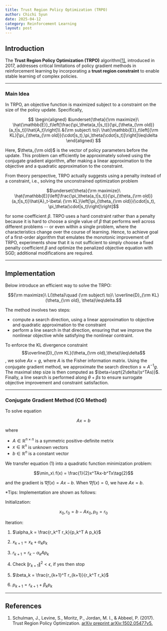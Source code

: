 ```yaml
---
title: Trust Region Policy Optimization (TRPO)
author: Chichi Syun
date: 2025-04-12
category: Reinforcement Learning
layout: post
---
```


## Introduction

The **Trust Region Policy Optimization (TRPO)** algorithm[[1]](#references), introduced in 2017, addresses critical limitations of policy gradient methods in reinforcement learning by incorporating a **trust region constraint** to enable stable learning of complex policies. 

---
### Main Idea  
In TRPO, an objective function is maximized subject to a constraint on the size of the policy update. Specifically,  
  
$$
\begin{aligned}
&\underset{\theta}{\rm maximize}\ \hat{\mathbb{E}}_t\left[\frac{\pi_\theta(a_t|s_t)}{\pi_{\theta_{\rm old}}(a_t|s_t)}\hat{A_t}\right]\\
&{\rm subject\ to}\ \hat{\mathbb{E}}_t\left[{\rm KL}[\pi_{\theta_{\rm old}}(\cdot|s_t),\pi_\theta(\cdot|s_t)]\right]\leq\delta
\end{aligned}
$$

Here, $\theta_{\rm old}$ is the vector of policy parameters before the update. This problem can efficiently be approximately solved using the conjugate gradient algorithm, after making a linear approximation to the objective and a quadratic approximation to the constraint.  
  
From theory perspective, TRPO actually suggests using a penalty instead of a constraint, i.e., solving the unconstrained optimization problem  
  
$$\underset{\theta}{\rm maximize}\ \hat{\mathbb{E}}\left[\frac{\pi_\theta(a_t|s_t)}{\pi_{\theta_{\rm old}}(a_t|s_t)}\hat{A}_t-\beta\ {\rm KL}\left[\pi_{\theta_{\rm old}}(\cdot|s_t), \pi_\theta(\cdot|s_t)\right]\right]$$

for some coefficient $\beta$. TRPO uses a hard constraint rather than a penalty because it is hard to choose a single value of $\beta$ that performs well across different problems -- or even within a single problem, where the characteristics change over the course of learning. Hence, to achieve goal of a first-order algorithm that emulates the monotonic improvement of TRPO, experiments show that it is not sufficient to simply choose a fixed penalty coefficient $\beta$ and optimize the penalized objective equation with SGD; additional modifications are required.   

--- 
  
## Implementation  

Below introduce an efficient way to solve the TRPO:  

$${\rm maximize}\ L(\theta)\quad {\rm subject\ to}\ \overline{D}_{\rm KL}(\theta_{\rm old}, \theta)\leq\delta.$$  

The method involves two steps:  
- compute a search direction, using a linear approximation to objective and quadratic approximation to the constraint
- perform a line search in that direction, ensuring that we improve the nonlinear objective while satisfying the nonlinear contraint.  
  
To enforce the KL divergence constraint $$\overline{D}_{\rm KL}(\theta_{\rm old},\theta)\leq\delta$$, we solve $Ax = g$, where $A$ is the Fisher information matrix. Using the conjugate gradient method, we approximate the search direction $s\approx A^{-1}g$. The maximal step size is then computed as $\beta=\sqrt{2\delta/(s^TAs)}$. Finally, a line search is performed along $\theta+\beta s$ to ensure surrogate objective improvement and constraint satisfaction.

---

### Conjugate Gradient Method (CG Method)  
To solve equation  

$$Ax =b\tag{1}$$

where  
- $A\in\mathbb{R}^{n\times n}$ is a symmetric positive-definite metrix  
- $x\in\mathbb{R}^n$ is unknown vectors
- $b\in\mathbb{R}^n$ is a constant vector  
  
We transfer equation $(1)$ into a quadratic function minimization problem:  
  
$$\min_x\ f(x) = \frac{1}{2}x^TAx-b^Tx\tag{2}$$

and the gradient is $\nabla f(x) = Ax -b$. When $\nabla f(x)=0$, we have $Ax=b$.  
  
*Tips: Implementation are shown as follows:  

Initialization:  
  
$$x_0, r_0 = b - A x_0, p_0 = r_0$$

Iteration:
1. $\alpha_k = \frac{r_k^T r_k}{p_k^T A p_k}$  
   
2. $x_{k+1} = x_k + \alpha_k p_k$  
   
3. $r_{k+1} = r_k - \alpha_k A p_k$  
   
4. Check $\| r_{k+1} \|^2 < \epsilon$, if yes then stop  
   
5. $\beta_k = \frac{r_{k+1}^T r_{k+1}}{r_k^T r_k}$
   
6. $p_{k+1} = r_{k+1} + \beta_k p_k$  
  
---




## References
1. Schulman, J., Levine, S., Moritz, P., Jordan, M. I., & Abbeel, P. (2017). Trust Region Policy Optimization. [arXiv preprint arXiv:1502.05477v5.](https://arxiv.org/abs/1502.05477)  